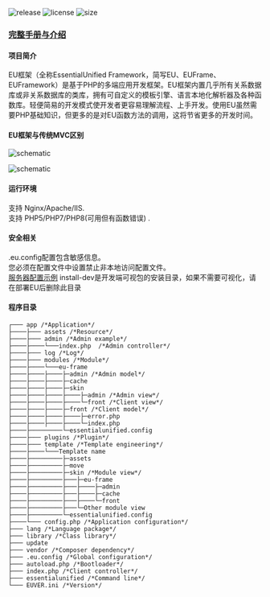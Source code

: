 ![release](https://img.shields.io/github/v/release/Andowa/EUFrame_Toolkit?include_prereleases&style=social)
![license](https://img.shields.io/github/license/Andowa/EUFrame_Toolkit?style=social)
![size](https://img.shields.io/github/languages/code-size/Andowa/EUFrame_Toolkit?style=social)

### [完整手册与介绍](http://frame.eqmemory.cn/)

#### 项目简介

EU框架（全称EssentialUnified Framework，简写EU、EUFrame、EUFramework）是基于PHP的多端应用开发框架。EU框架内置几乎所有关系数据库或非关系数据库的类库，拥有可自定义的模板引擎、语言本地化解析器及各种函数库。轻便简易的开发模式使开发者更容易理解流程、上手开发。使用EU虽然需要PHP基础知识，但更多的是对EU函数方法的调用，这将节省更多的开发时间。

#### EU框架与传统MVC区别

![schematic](http://frame.eqmemory.cn/image/mvcyl.jpg)

![schematic](http://frame.eqmemory.cn/image/euyl-en.png)

#### 运行环境

支持 Nginx/Apache/IIS.  
支持 PHP5/PHP7/PHP8(可用但有函数错误) .

#### 安全相关

.eu.config配置包含敏感信息。  
您必须在配置文件中设置禁止非本地访问配置文件。  
[服务器配置示例](http://frame.eqmemory.cn/baike/config.php)
install-dev是开发端可视包的安装目录，如果不需要可视化，请在部署EU后删除此目录

#### 程序目录

```
┌─── app /*Application*/
├────├─── assets /*Resource*/
├────├─── admin /*Admin example*/
├────├────└───index.php  /*Admin controller*/
├────├─── log /*Log*/
├────├─── modules /*Module*/
├────├────└───eu-frame
├────├────├────├─admin /*Admin model*/
├────├────├────├─cache
├────├────├────├─skin
├────├────├────├────├─admin /*Admin view*/
├────├────├────├────└─front /*Client view*/
├────├────├────├─front /*Client model*/
├────├────├────├────├─error.php
├────├────├────├────└─index.php
├────├─────────└─essentialunified.config
├────├─── plugins /*Plugin*/
├────├─── template /*Template engineering*/
├────├────└───Template name
├────├─────────├─assets
├────├─────────├─move
├────├─────────├─skin /*Module view*/
├────├─────────├───├─eu-frame
├────├─────────├───├────├─admin
├────├─────────├───├────├─cache
├────├─────────├───├────└─front
├────├─────────├───└─Other module view
├────├─────────└─essentialunified.config
├────└─── config.php /*Application configuration*/
├─── lang /*Language package*/
├─── library /*Class library*/
├─── update
├─── vendor /*Composer dependency*/
├─── .eu.config /*Global configuration*/
├─── autoload.php /*Bootloader*/
├─── index.php /*Client controller*/
├─── essentialunified /*Command line*/
└─── EUVER.ini /*Version*/
```
